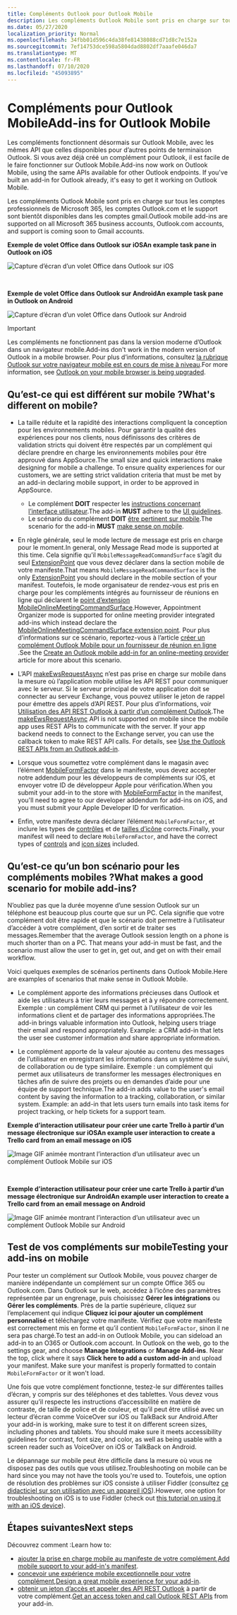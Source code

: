 ```yaml
---
title: Compléments Outlook pour Outlook Mobile
description: Les compléments Outlook Mobile sont pris en charge sur tous les comptes professionnels de Microsoft 365, les comptes Outlook.com et le support sont bientôt disponibles dans les comptes gmail.
ms.date: 05/27/2020
localization_priority: Normal
ms.openlocfilehash: 34fbb01d596c4da38fe81438088cd71d8c7e152a
ms.sourcegitcommit: 7ef14753dce598a5804dad8802df7aaafe046da7
ms.translationtype: MT
ms.contentlocale: fr-FR
ms.lasthandoff: 07/10/2020
ms.locfileid: "45093895"
---
```

# <a name="add-ins-for-outlook-mobile"></a><span data-ttu-id="fb55d-103">Compléments pour Outlook Mobile</span><span class="sxs-lookup"><span data-stu-id="fb55d-103">Add-ins for Outlook Mobile</span></span>

<span data-ttu-id="fb55d-p101">Les compléments fonctionnent désormais sur Outlook Mobile, avec les mêmes API que celles disponibles pour d’autres points de terminaison Outlook. Si vous avez déjà créé un complément pour Outlook, il est facile de le faire fonctionner sur Outlook Mobile.</span><span class="sxs-lookup"><span data-stu-id="fb55d-p101">Add-ins now work on Outlook Mobile, using the same APIs available for other Outlook endpoints. If you've built an add-in for Outlook already, it's easy to get it working on Outlook Mobile.</span></span>

<span data-ttu-id="fb55d-106">Les compléments Outlook Mobile sont pris en charge sur tous les comptes professionnels de Microsoft 365, les comptes Outlook.com et le support sont bientôt disponibles dans les comptes gmail.</span><span class="sxs-lookup"><span data-stu-id="fb55d-106">Outlook mobile add-ins are supported on all Microsoft 365 business accounts, Outlook.com accounts, and support is coming soon to Gmail accounts.</span></span>

<span data-ttu-id="fb55d-107">**Exemple de volet Office dans Outlook sur iOS**</span><span class="sxs-lookup"><span data-stu-id="fb55d-107">**An example task pane in Outlook on iOS**</span></span>

![Capture d’écran d’un volet Office dans Outlook sur iOS](../images/outlook-mobile-addin-taskpane.png)

<br/>

<span data-ttu-id="fb55d-109">**Exemple de volet Office dans Outlook sur Android**</span><span class="sxs-lookup"><span data-stu-id="fb55d-109">**An example task pane in Outlook on Android**</span></span>

![Capture d’écran d’un volet Office dans Outlook sur Android](../images/outlook-mobile-addin-taskpane-android.png)

> [!IMPORTANT]
> <span data-ttu-id="fb55d-111">Les compléments ne fonctionnent pas dans la version moderne d’Outlook dans un navigateur mobile.</span><span class="sxs-lookup"><span data-stu-id="fb55d-111">Add-ins don't work in the modern version of Outlook in a mobile browser.</span></span> <span data-ttu-id="fb55d-112">Pour plus d’informations, consultez [la rubrique Outlook sur votre navigateur mobile est en cours de mise à niveau](https://techcommunity.microsoft.com/t5/outlook-blog/outlook-on-your-mobile-browser-is-being-upgraded/ba-p/1125816).</span><span class="sxs-lookup"><span data-stu-id="fb55d-112">For more information, see [Outlook on your mobile browser is being upgraded](https://techcommunity.microsoft.com/t5/outlook-blog/outlook-on-your-mobile-browser-is-being-upgraded/ba-p/1125816).</span></span>

## <a name="whats-different-on-mobile"></a><span data-ttu-id="fb55d-113">Qu’est-ce qui est différent sur mobile ?</span><span class="sxs-lookup"><span data-stu-id="fb55d-113">What's different on mobile?</span></span>

- <span data-ttu-id="fb55d-p103">La taille réduite et la rapidité des interactions compliquent la conception pour les environnements mobiles. Pour garantir la qualité des expériences pour nos clients, nous définissons des critères de validation stricts qui doivent être respectés par un complément qui déclare prendre en charge les environnements mobiles pour être approuvé dans AppSource.</span><span class="sxs-lookup"><span data-stu-id="fb55d-p103">The small size and quick interactions make designing for mobile a challenge. To ensure quality experiences for our customers, we are setting strict validation criteria that must be met by an add-in declaring mobile support, in order to be approved in AppSource.</span></span>
    - <span data-ttu-id="fb55d-116">Le complément **DOIT** respecter les [instructions concernant l’interface utilisateur](outlook-addin-design.md).</span><span class="sxs-lookup"><span data-stu-id="fb55d-116">The add-in **MUST** adhere to the [UI guidelines](outlook-addin-design.md).</span></span>
    - <span data-ttu-id="fb55d-117">Le scénario du complément **DOIT** [être pertinent sur mobile](#what-makes-a-good-scenario-for-mobile-add-ins).</span><span class="sxs-lookup"><span data-stu-id="fb55d-117">The scenario for the add-in **MUST** [make sense on mobile](#what-makes-a-good-scenario-for-mobile-add-ins).</span></span>

- <span data-ttu-id="fb55d-118">En règle générale, seul le mode lecture de message est pris en charge pour le moment.</span><span class="sxs-lookup"><span data-stu-id="fb55d-118">In general, only Message Read mode is supported at this time.</span></span> <span data-ttu-id="fb55d-119">Cela signifie qu’il `MobileMessageReadCommandSurface` s’agit du seul [ExtensionPoint](../reference/manifest/extensionpoint.md#mobilemessagereadcommandsurface) que vous devez déclarer dans la section mobile de votre manifeste.</span><span class="sxs-lookup"><span data-stu-id="fb55d-119">That means `MobileMessageReadCommandSurface` is the only [ExtensionPoint](../reference/manifest/extensionpoint.md#mobilemessagereadcommandsurface) you should declare in the mobile section of your manifest.</span></span> <span data-ttu-id="fb55d-120">Toutefois, le mode organisateur de rendez-vous est pris en charge pour les compléments intégrés au fournisseur de réunions en ligne qui déclarent le [point d’extension MobileOnlineMeetingCommandSurface](../reference/manifest/extensionpoint.md#mobileonlinemeetingcommandsurface-preview).</span><span class="sxs-lookup"><span data-stu-id="fb55d-120">However, Appointment Organizer mode is supported for online meeting provider integrated add-ins which instead declare the [MobileOnlineMeetingCommandSurface extension point](../reference/manifest/extensionpoint.md#mobileonlinemeetingcommandsurface-preview).</span></span> <span data-ttu-id="fb55d-121">Pour plus d’informations sur ce scénario, reportez-vous à l’article [créer un complément Outlook Mobile pour un fournisseur de réunion en ligne](online-meeting.md) .</span><span class="sxs-lookup"><span data-stu-id="fb55d-121">See the [Create an Outlook mobile add-in for an online-meeting provider](online-meeting.md) article for more about this scenario.</span></span>

- <span data-ttu-id="fb55d-p105">L’API [makeEwsRequestAsync](../reference/objectmodel/preview-requirement-set/office.context.mailbox.md#methods) n’est pas prise en charge sur mobile dans la mesure où l’application mobile utilise les API REST pour communiquer avec le serveur. Si le serveur principal de votre application doit se connecter au serveur Exchange, vous pouvez utiliser le jeton de rappel pour émettre des appels d’API REST. Pour plus d’informations, voir [Utilisation des API REST Outlook à partir d’un complément Outlook](use-rest-api.md).</span><span class="sxs-lookup"><span data-stu-id="fb55d-p105">The [makeEwsRequestAsync](../reference/objectmodel/preview-requirement-set/office.context.mailbox.md#methods) API is not supported on mobile since the mobile app uses REST APIs to communicate with the server. If your app backend needs to connect to the Exchange server, you can use the callback token to make REST API calls. For details, see [Use the Outlook REST APIs from an Outlook add-in](use-rest-api.md).</span></span>

- <span data-ttu-id="fb55d-125">Lorsque vous soumettez votre complément dans le magasin avec l’élément [MobileFormFactor](../reference/manifest/mobileformfactor.md) dans le manifeste, vous devez accepter notre addendum pour les développeurs de compléments sur iOS, et envoyer votre ID de développeur Apple pour vérification.</span><span class="sxs-lookup"><span data-stu-id="fb55d-125">When you submit your add-in to the store with [MobileFormFactor](../reference/manifest/mobileformfactor.md) in the manifest, you'll need to agree to our developer addendum for add-ins on iOS, and you must submit your Apple Developer ID for verification.</span></span>

- <span data-ttu-id="fb55d-126">Enfin, votre manifeste devra déclarer l’élément `MobileFormFactor`, et inclure les types de [contrôles](../reference/manifest/control.md) et de [tailles d’icône](../reference/manifest/icon.md) corrects.</span><span class="sxs-lookup"><span data-stu-id="fb55d-126">Finally, your manifest will need to declare `MobileFormFactor`, and have the correct types of [controls](../reference/manifest/control.md) and [icon sizes](../reference/manifest/icon.md) included.</span></span>

## <a name="what-makes-a-good-scenario-for-mobile-add-ins"></a><span data-ttu-id="fb55d-127">Qu’est-ce qu’un bon scénario pour les compléments mobiles ?</span><span class="sxs-lookup"><span data-stu-id="fb55d-127">What makes a good scenario for mobile add-ins?</span></span>

<span data-ttu-id="fb55d-p106">N’oubliez pas que la durée moyenne d’une session Outlook sur un téléphone est beaucoup plus courte que sur un PC. Cela signifie que votre complément doit être rapide et que le scénario doit permettre à l’utilisateur d’accéder à votre complément, d’en sortir et de traiter ses messages.</span><span class="sxs-lookup"><span data-stu-id="fb55d-p106">Remember that the average Outlook session length on a phone is much shorter than on a PC. That means your add-in must be fast, and the scenario must allow the user to get in, get out, and get on with their email workflow.</span></span>

<span data-ttu-id="fb55d-130">Voici quelques exemples de scénarios pertinents dans Outlook Mobile.</span><span class="sxs-lookup"><span data-stu-id="fb55d-130">Here are examples of scenarios that make sense in Outlook Mobile.</span></span>

- <span data-ttu-id="fb55d-p107">Le complément apporte des informations précieuses dans Outlook et aide les utilisateurs à trier leurs messages et à y répondre correctement. Exemple : un complément CRM qui permet à l’utilisateur de voir les informations client et de partager des informations appropriées.</span><span class="sxs-lookup"><span data-stu-id="fb55d-p107">The add-in brings valuable information into Outlook, helping users triage their email and respond appropriately. Example: a CRM add-in that lets the user see customer information and share appropriate information.</span></span>

- <span data-ttu-id="fb55d-p108">Le complément apporte de la valeur ajoutée au contenu des messages de l’utilisateur en enregistrant les informations dans un système de suivi, de collaboration ou de type similaire. Exemple : un complément qui permet aux utilisateurs de transformer les messages électroniques en tâches afin de suivre des projets ou en demandes d’aide pour une équipe de support technique.</span><span class="sxs-lookup"><span data-stu-id="fb55d-p108">The add-in adds value to the user's email content by saving the information to a tracking, collaboration, or similar system. Example: an add-in that lets users turn emails into task items for project tracking, or help tickets for a support team.</span></span>

<span data-ttu-id="fb55d-135">**Exemple d’interaction utilisateur pour créer une carte Trello à partir d’un message électronique sur iOS**</span><span class="sxs-lookup"><span data-stu-id="fb55d-135">**An example user interaction to create a Trello card from an email message on iOS**</span></span>

![Image GIF animée montrant l’interaction d’un utilisateur avec un complément Outlook Mobile sur iOS](../images/outlook-mobile-addin-interaction.gif)

<br/>

<span data-ttu-id="fb55d-137">**Exemple d’interaction utilisateur pour créer une carte Trello à partir d’un message électronique sur Android**</span><span class="sxs-lookup"><span data-stu-id="fb55d-137">**An example user interaction to create a Trello card from an email message on Android**</span></span>

![Image GIF animée montrant l’interaction d’un utilisateur avec un complément Outlook Mobile sur Android](../images/outlook-mobile-addin-interaction-android.gif)

## <a name="testing-your-add-ins-on-mobile"></a><span data-ttu-id="fb55d-139">Test de vos compléments sur mobile</span><span class="sxs-lookup"><span data-stu-id="fb55d-139">Testing your add-ins on mobile</span></span>

<span data-ttu-id="fb55d-p109">Pour tester un complément sur Outlook Mobile, vous pouvez charger de manière indépendante un complément sur un compte Office 365 ou Outlook.com. Dans Outlook sur le web, accédez à l’icône des paramètres représentée par un engrenage, puis choisissez **Gérer les intégrations** ou **Gérer les compléments**. Près de la partie supérieure, cliquez sur l’emplacement qui indique **Cliquez ici pour ajouter un complément personnalisé** et téléchargez votre manifeste. Vérifiez que votre manifeste est correctement mis en forme et qu’il contient `MobileFormFactor`, sinon il ne sera pas chargé.</span><span class="sxs-lookup"><span data-stu-id="fb55d-p109">To test an add-in on Outlook Mobile, you can sideload an add-in to an O365 or Outlook.com account. In Outlook on the web, go to the settings gear, and choose **Manage Integrations** or **Manage Add-ins**. Near the top, click where it says **Click here to add a custom add-in** and upload your manifest. Make sure your manifest is properly formatted to contain `MobileFormFactor` or it won't load.</span></span>

<span data-ttu-id="fb55d-p110">Une fois que votre complément fonctionne, testez-le sur différentes tailles d’écran, y compris sur des téléphones et des tablettes. Vous devez vous assurer qu’il respecte les instructions d’accessibilité en matière de contraste, de taille de police et de couleur, et qu’il peut être utilisé avec un lecteur d’écran comme VoiceOver sur iOS ou TalkBack sur Android.</span><span class="sxs-lookup"><span data-stu-id="fb55d-p110">After your add-in is working, make sure to test it on different screen sizes, including phones and tablets. You should make sure it meets accessibility guidelines for contrast, font size, and color, as well as being usable with a screen reader such as VoiceOver on iOS or TalkBack on Android.</span></span>

<span data-ttu-id="fb55d-145">Le dépannage sur mobile peut être difficile dans la mesure où vous ne disposez pas des outils que vous utilisez.</span><span class="sxs-lookup"><span data-stu-id="fb55d-145">Troubleshooting on mobile can be hard since you may not have the tools you're used to.</span></span> <span data-ttu-id="fb55d-146">Toutefois, une option de résolution des problèmes sur iOS consiste à utiliser Fiddler (consultez [ce didacticiel sur son utilisation avec un appareil iOS](https://www.telerik.com/blogs/using-fiddler-with-apple-ios-devices)).</span><span class="sxs-lookup"><span data-stu-id="fb55d-146">However, one option for troubleshooting on iOS is to use Fiddler (check out [this tutorial on using it with an iOS device](https://www.telerik.com/blogs/using-fiddler-with-apple-ios-devices)).</span></span>

## <a name="next-steps"></a><span data-ttu-id="fb55d-147">Étapes suivantes</span><span class="sxs-lookup"><span data-stu-id="fb55d-147">Next steps</span></span>

<span data-ttu-id="fb55d-148">Découvrez comment :</span><span class="sxs-lookup"><span data-stu-id="fb55d-148">Learn how to:</span></span>

- <span data-ttu-id="fb55d-149">[ajouter la prise en charge mobile au manifeste de votre complément](add-mobile-support.md),</span><span class="sxs-lookup"><span data-stu-id="fb55d-149">[Add mobile support to your add-in's manifest](add-mobile-support.md).</span></span>
- <span data-ttu-id="fb55d-150">[concevoir une expérience mobile exceptionnelle pour votre complément](outlook-addin-design.md),</span><span class="sxs-lookup"><span data-stu-id="fb55d-150">[Design a great mobile experience for your add-in](outlook-addin-design.md).</span></span>
- <span data-ttu-id="fb55d-151">[obtenir un jeton d’accès et appeler des API REST Outlook](use-rest-api.md) à partir de votre complément.</span><span class="sxs-lookup"><span data-stu-id="fb55d-151">[Get an access token and call Outlook REST APIs](use-rest-api.md) from your add-in.</span></span>
